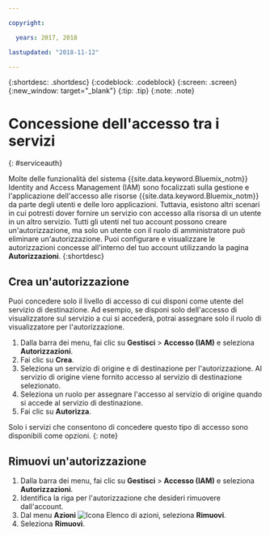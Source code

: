 ```yaml
---

copyright:

  years: 2017, 2018

lastupdated: "2018-11-12"

---
```


{:shortdesc: .shortdesc}
{:codeblock: .codeblock}
{:screen: .screen}
{:new_window: target="_blank"}
{:tip: .tip}
{:note: .note}


# Concessione dell'accesso tra i servizi
{: #serviceauth}

Molte delle funzionalità del sistema {{site.data.keyword.Bluemix_notm}} Identity and Access Management (IAM) sono focalizzati sulla gestione e l'applicazione dell'accesso alle risorse {{site.data.keyword.Bluemix_notm}} da parte degli utenti e delle loro applicazioni. Tuttavia, esistono altri scenari in cui potresti dover fornire un servizio con accesso alla risorsa di un utente in un altro servizio. Tutti gli utenti nel tuo account possono creare un'autorizzazione, ma solo un utente con il ruolo di amministratore può eliminare un'autorizzazione. Puoi configurare e visualizzare le autorizzazioni concesse all'interno del tuo account utilizzando la pagina **Autorizzazioni**. 
{:shortdesc}

## Crea un'autorizzazione

Puoi concedere solo il livello di accesso di cui disponi come utente del servizio di destinazione. Ad esempio, se disponi solo dell'accesso di visualizzatore sul servizio a cui si accederà, potrai assegnare solo il ruolo di visualizzatore per l'autorizzazione.

1. Dalla barra dei menu, fai clic su **Gestisci** &gt; **Accesso (IAM)** e seleziona **Autorizzazioni**. 
2. Fai clic su **Crea**.
3. Seleziona un servizio di origine e di destinazione per l'autorizzazione. Al servizio di origine viene fornito accesso al servizio di destinazione selezionato.
4. Seleziona un ruolo per assegnare l'accesso al servizio di origine quando si accede al servizio di destinazione.
5. Fai clic su **Autorizza**.

Solo i servizi che consentono di concedere questo tipo di accesso sono disponibili come opzioni.
{: note}

## Rimuovi un'autorizzazione

1. Dalla barra dei menu, fai clic su **Gestisci** &gt; **Accesso (IAM)** e seleziona **Autorizzazioni**. 
2. Identifica la riga per l'autorizzazione che desideri rimuovere dall'account.
3. Dal menu **Azioni** ![Icona Elenco di azioni](../icons/action-menu-icon.svg), seleziona **Rimuovi**.
5. Seleziona **Rimuovi**.
